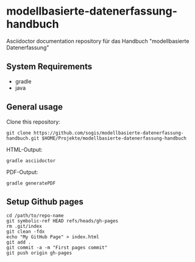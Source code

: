 # modellbasierte-datenerfassung-handbuch
Asciidoctor documentation repository für das Handbuch "modellbasierte Datenerfassung"

## System Requirements

* gradle
* java

## General usage

Clone this repository:

```
git clone https://github.com/sogis/modellbasierte-datenerfassung-handbuch.git $HOME/Projekte/modellbasierte-datenerfassung-handbuch
```

HTML-Output:
```
gradle asciidoctor
```

PDF-Output:
```
gradle generatePDF
```

## Setup Github pages

```
cd /path/to/repo-name
git symbolic-ref HEAD refs/heads/gh-pages
rm .git/index
git clean -fdx
echo "My GitHub Page" > index.html
git add .
git commit -a -m "First pages commit"
git push origin gh-pages
```
